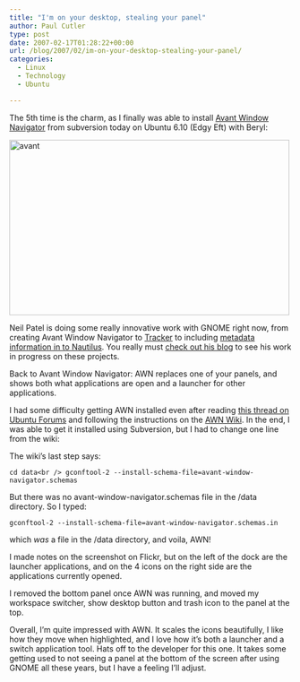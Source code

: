 ```yaml
---
title: "I'm on your desktop, stealing your panel"
author: Paul Cutler
type: post
date: 2007-02-17T01:28:22+00:00
url: /blog/2007/02/im-on-your-desktop-stealing-your-panel/
categories:
  - Linux
  - Technology
  - Ubuntu

---
```

The 5th time is the charm, as I finally was able to install [Avant Window Navigator][1] from subversion today on Ubuntu 6.10 (Edgy Eft) with Beryl:

[<img src="https://i0.wp.com/farm1.static.flickr.com/167/392490229_9264a053ac.jpg?resize=500%2C313" width="500" height="313" alt="avant" data-recalc-dims="1" />][2]

Neil Patel is doing some really innovative work with GNOME right now, from creating Avant Window Navigator to [Tracker][3] to including [metadata information in to Nautilus][4]. You really must [check out his blog][5] to see his work in progress on these projects.

Back to Avant Window Navigator: AWN replaces one of your panels, and shows both what applications are open and a launcher for other applications.

I had some difficulty getting AWN installed even after reading [this thread on Ubuntu Forums][6] and following the instructions on the [AWN Wiki][7]. In the end, I was able to get it installed using Subversion, but I had to change one line from the wiki:

The wiki&#8217;s last step says:
  
`cd data<br />
      gconftool-2 --install-schema-file=avant-window-navigator.schemas`

But there was no avant-window-navigator.schemas file in the /data directory. So I typed:

`gconftool-2 --install-schema-file=avant-window-navigator.schemas.in`

which _was_ a file in the /data directory, and voila, AWN!

I made notes on the screenshot on Flickr, but on the left of the dock are the launcher applications, and on the 4 icons on the right side are the applications currently opened.

I removed the bottom panel once AWN was running, and moved my workspace switcher, show desktop button and trash icon to the panel at the top.

Overall, I&#8217;m quite impressed with AWN. It scales the icons beautifully, I like how they move when highlighted, and I love how it&#8217;s both a launcher and a switch application tool. Hats off to the developer for this one. It takes some getting used to not seeing a panel at the bottom of the screen after using GNOME all these years, but I have a feeling I&#8217;ll adjust.

 [1]: http://code.google.com/p/avant-window-navigator/
 [2]: http://www.flickr.com/photos/silwenae/392490229/ "Photo Sharing"
 [3]: http://www.gnome.org/projects/tracker/
 [4]: http://njpatel.blogspot.com/2007/02/nautilus-love.html
 [5]: http://njpatel.blogspot.com/
 [6]: http://www.ubuntuforums.org/showthread.php?t=351186&highlight=avant
 [7]: http://awn.wetpaint.com/page/SVN+Version+Installation